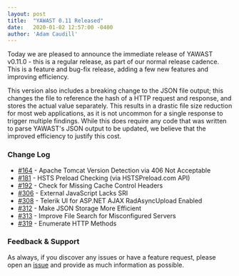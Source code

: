 ```yaml
---
layout: post
title:  "YAWAST 0.11 Released"
date:   2020-01-02 12:57:00 -0400
author: 'Adam Caudill'
---
```


Today we are pleased to announce the immediate release of YAWAST v0.11.0 - this is a regular release, as part of our normal release cadence. This is a feature and bug-fix release, adding a few new features and improving efficiency.

This version also includes a breaking change to the JSON file output; this changes the file to reference the hash of a HTTP request and response, and stores the actual value separately. This results in a drastic file size reduction for most web applications, as it is not uncommon for a single response to trigger multiple findings. While this does require any code that was written to parse YAWAST's JSON output to be updated, we believe that the improved efficiency to justify this cost. 

### Change Log

* [#164](https://github.com/adamcaudill/yawast/issues/164) - Apache Tomcat Version Detection via 406 Not Acceptable
* [#181](https://github.com/adamcaudill/yawast/issues/181) - HSTS Preload Checking (via HSTSPreload.com API) 
* [#192](https://github.com/adamcaudill/yawast/issues/192) - Check for Missing Cache Control Headers 
* [#306](https://github.com/adamcaudill/yawast/issues/306) - External JavaScript Lacks SRI
* [#308](https://github.com/adamcaudill/yawast/issues/308) - Telerik UI for ASP.NET AJAX RadAsyncUpload Enabled
* [#312](https://github.com/adamcaudill/yawast/issues/312) - Make JSON Storage More Efficient
* [#313](https://github.com/adamcaudill/yawast/issues/313) - Improve File Search for Misconfigured Servers
* [#319](https://github.com/adamcaudill/yawast/issues/319) - Enumerate HTTP Methods

### Feedback & Support

As always, if you discover any issues or have a feature request, please open an [issue](https://github.com/adamcaudill/yawast/issues/new) and provide as much information as possible.
